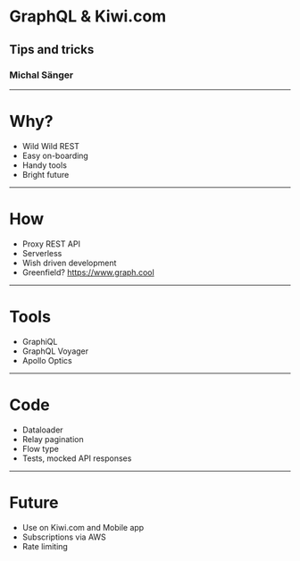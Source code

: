 # GraphQL & Kiwi.com
## Tips and tricks
### Michal Sänger

---

# Why?

- Wild Wild REST
- Easy on-boarding
- Handy tools
- Bright future

---

# How

- Proxy REST API
- Serverless
- Wish driven development
- Greenfield? https://www.graph.cool

---

# Tools

- GraphiQL
- GraphQL Voyager
- Apollo Optics

---

# Code

- Dataloader
- Relay pagination
- Flow type
- Tests, mocked API responses

---

# Future

- Use on Kiwi.com and Mobile app
- Subscriptions via AWS
- Rate limiting
